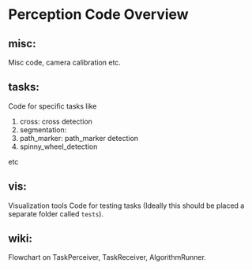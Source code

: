 # Perception Code Overview
## misc:
Misc code, camera calibration etc.

## tasks:
Code for specific tasks like 

1. cross: cross detection
1. segmentation:
1. path_marker: path_marker detection
1. spinny_wheel_detection

etc

## vis:
Visualization tools 
Code for testing tasks (Ideally this should be placed a separate folder called `tests`).

## wiki:
Flowchart on TaskPerceiver, TaskReceiver, AlgorithmRunner.